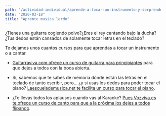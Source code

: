 ```yaml
---
path: "/actividad-individual/aprende-a-tocar-un-instrumento-y-sorprende-a-todos"
date: "2020-03-18"
title: "Aprente musica lerdo"
---
```


¿Tienes una guitarra cogiendo polvo?¿Eres el rey cantando bajo la ducha?¿Tus dedos están cansados de solamente tocar letras en el teclado?

Te dejamos unos cuantos cursos para que aprendas a tocar un instrumento o a cantar.

* [Guitarraviva.com ofrece un curso de guitarra para principiantes](https://www.guitarraviva.com/curso-de-guitarra-para-principiantes/) para que dejes a todos con la boca abierta.

* Sí, sabemos que te sabes de memoria dónde están las letras en el teclado de tanto escribir, pero... ¿y si usas los dedos para poder tocar el piano? [Laescuelademusica.net te facilita un curso para tocar el piano](https://laescuelademusica.net/curso-de-piano-para-principiantes/).

* ¿Te llevas todos los aplausos cuando vas al Karaoke? [Pues Vozviva.es te ofrece un curso de canto para que a la próxima los dejes a todos flipando](https://www.vozviva.es/cursos-de-canto-online/).
